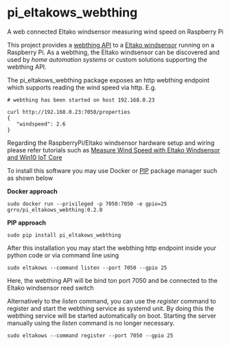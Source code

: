 # pi_eltakows_webthing
A web connected Eltako windsensor measuring wind speed on Raspberry Pi

This project provides a [webthing API](https://iot.mozilla.org/wot/) to a [Eltako windsensor](https://www.eltako.com/fileadmin/downloads/en/_datasheets/Datasheet_WS.pdf) 
running on a Raspberry Pi. As a webthing, the Eltako windsensor can be discovered and used by 
*home automation systems* or custom solutions supporting the webthing API.  

The pi_eltakows_webthing package exposes an http webthing endpoint which supports reading the wind speed via http. E.g. 
```
# webthing has been started on host 192.168.0.23

curl http://192.168.0.23:7050/properties 
{
   "windspeed": 2.6
}
```

Regarding the RaspberryPi/Eltako windsensor hardware setup and wiring please refer tutorials such as [Measure Wind Speed with Eltako Windsensor and Win10 IoT Core](https://www.hackster.io/daniel-kreuzhofer/measure-wind-speed-with-eltako-windsensor-and-win10-iot-core-e1e42a)

To install this software you may use Docker or [PIP](https://realpython.com/what-is-pip/) package manager such as shown below

**Docker approach**
```
sudo docker run --privileged -p 7050:7050 -e gpio=25 grro/pi_eltakows_webthing:0.2.0
```

**PIP approach**
```
sudo pip install pi_eltakows_webthing
```

After this installation you may start the webthing http endpoint inside your python code or via command line using
```
sudo eltakows --command listen --port 7050 --gpio 25
```
Here, the webthing API will be bind ton port 7050 and be connected to the Eltako windsensor reed switch

Alternatively to the *listen* command, you can use the *register* command to register and start the webthing service as systemd unit. 
By doing this the webthing service will be started automatically on boot. Starting the server manually using the *listen* command is no longer necessary. 
```
sudo eltakows --command register --port 7050 --gpio 25
```  





